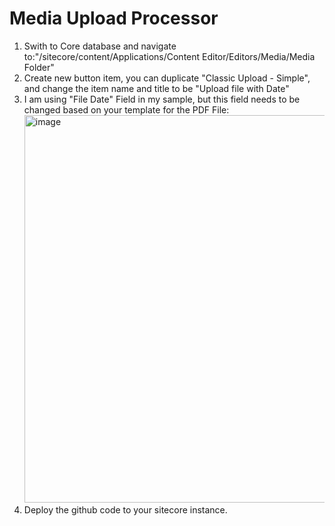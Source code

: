 # Media Upload Processor

1) Swith to Core database and navigate to:"/sitecore/content/Applications/Content Editor/Editors/Media/Media Folder"
2) Create new button item, you can duplicate "Classic Upload - Simple", and change the item name and title to be "Upload file with Date"
3) I am using "File Date" Field in my sample, but this field needs to be changed based on your template for the PDF File:
   <img width="718" height="620" alt="image" src="https://github.com/user-attachments/assets/7eef5da4-5a37-481b-a7a2-64ae82594334" />
 5) Deploy the github code to your sitecore instance.
 
